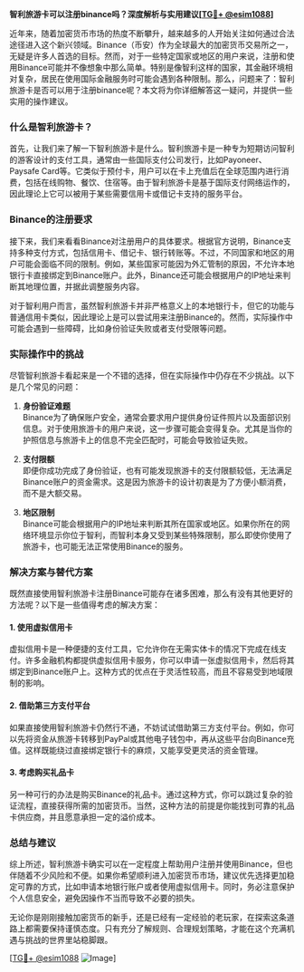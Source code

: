 **智利旅游卡可以注册binance吗？深度解析与实用建议[[TG💪+ @esim1088](https://t.me/s/esim1088)]**

近年来，随着加密货币市场的热度不断攀升，越来越多的人开始关注如何通过合法途径进入这个新兴领域。Binance（币安）作为全球最大的加密货币交易所之一，无疑是许多人首选的目标。然而，对于一些特定国家或地区的用户来说，注册和使用Binance可能并不像想象中那么简单。特别是像智利这样的国家，其金融环境相对复杂，居民在使用国际金融服务时可能会遇到各种限制。那么，问题来了：智利旅游卡是否可以用于注册binance呢？本文将为你详细解答这一疑问，并提供一些实用的操作建议。

### 什么是智利旅游卡？

首先，让我们来了解一下智利旅游卡是什么。智利旅游卡是一种专为短期访问智利的游客设计的支付工具，通常由一些国际支付公司发行，比如Payoneer、Paysafe Card等。它类似于预付卡，用户可以在卡上充值后在全球范围内进行消费，包括在线购物、餐饮、住宿等。由于智利旅游卡是基于国际支付网络运作的，因此理论上它可以被用于某些需要信用卡或借记卡支持的服务平台。

### Binance的注册要求

接下来，我们来看看Binance对注册用户的具体要求。根据官方说明，Binance支持多种支付方式，包括信用卡、借记卡、银行转账等。不过，不同国家和地区的用户可能会面临不同的限制。例如，某些国家可能因为外汇管制的原因，不允许本地银行卡直接绑定到Binance账户。此外，Binance还可能会根据用户的IP地址来判断其地理位置，并据此调整服务内容。

对于智利用户而言，虽然智利旅游卡并非严格意义上的本地银行卡，但它的功能与普通信用卡类似，因此理论上是可以尝试用来注册Binance的。然而，实际操作中可能会遇到一些障碍，比如身份验证失败或者支付受限等问题。

### 实际操作中的挑战

尽管智利旅游卡看起来是一个不错的选择，但在实际操作中仍存在不少挑战。以下是几个常见的问题：

1. **身份验证难题**  
   Binance为了确保账户安全，通常会要求用户提供身份证件照片以及面部识别信息。对于使用旅游卡的用户来说，这一步骤可能会变得复杂。尤其是当你的护照信息与旅游卡上的信息不完全匹配时，可能会导致验证失败。

2. **支付限额**  
   即便你成功完成了身份验证，也有可能发现旅游卡的支付限额较低，无法满足Binance账户的资金需求。这是因为旅游卡的设计初衷是为了方便小额消费，而不是大额交易。

3. **地区限制**  
   Binance可能会根据用户的IP地址来判断其所在国家或地区。如果你所在的网络环境显示你位于智利，而智利本身又受到某些特殊限制，那么即使你使用了旅游卡，也可能无法正常使用Binance的服务。

### 解决方案与替代方案

既然直接使用智利旅游卡注册Binance可能存在诸多困难，那么有没有其他更好的方法呢？以下是一些值得考虑的解决方案：

#### 1. 使用虚拟信用卡
虚拟信用卡是一种便捷的支付工具，它允许你在无需实体卡的情况下完成在线支付。许多金融机构都提供虚拟信用卡服务，你可以申请一张虚拟信用卡，然后将其绑定到Binance账户上。这种方式的优点在于灵活性较高，而且不容易受到地域限制的影响。

#### 2. 借助第三方支付平台
如果直接使用智利旅游卡仍然行不通，不妨试试借助第三方支付平台。例如，你可以先将资金从旅游卡转移到PayPal或其他电子钱包中，再从这些平台向Binance充值。这样既能绕过直接绑定银行卡的麻烦，又能享受更灵活的资金管理。

#### 3. 考虑购买礼品卡
另一种可行的办法是购买Binance的礼品卡。通过这种方式，你可以跳过复杂的验证流程，直接获得所需的加密货币。当然，这种方法的前提是你能找到可靠的礼品卡供应商，并且愿意承担一定的溢价成本。

### 总结与建议

综上所述，智利旅游卡确实可以在一定程度上帮助用户注册并使用Binance，但也伴随着不少风险和不便。如果你希望顺利进入加密货币市场，建议优先选择更加稳定可靠的方式，比如申请本地银行账户或者使用虚拟信用卡。同时，务必注意保护个人信息安全，避免因操作不当而导致不必要的损失。

无论你是刚刚接触加密货币的新手，还是已经有一定经验的老玩家，在探索这条道路上都需要保持谨慎态度。只有充分了解规则、合理规划策略，才能在这个充满机遇与挑战的世界里站稳脚跟。

[[TG💪+ @esim1088](https://t.me/s/esim1088) ![Image](https://i.postimg.cc/4NQfJmqS/Snipaste-2025-05-13-00-14-12.png)]